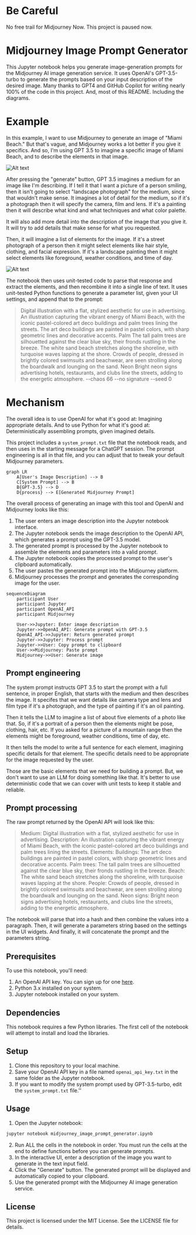 # Be Careful
No free trail for Midjourney Now. This project is paused now.  

# Midjourney Image Prompt Generator

This Jupyter notebook helps you generate image-generation prompts for the Midjourney AI image generation service. It uses OpenAI's GPT-3.5-turbo to generate the prompts based on your input description of the desired image.  Many thanks to GPT4 and GitHub Copilot for writing nearly 100% of the code in this project.  And, most of this README.  Including the diagrams.

# Example

In this example, I want to use Midjourney to generate an image of "Miami Beach."
But that's vague, and Midjourney works a lot better if you give it specifics.  And
so, I'm using GPT 3.5 to imagine a specific image of Miami Beach, and to describe the elements in that image.

![Alt text](screenshots/miami_beach_input.png)

After pressing the "generate" button, GPT 3.5 imagines a medium for an image like I'm describing.  If I tell it that I want a picture of a person smiling, then it isn't going to select "landscape photograph" for the medium, since that wouldn't make sense.  It imagines a lot of detail for the medium, so if it's a photograph then it will specify the camera, film and lens.  If it's a painting then it will describe what kind and what techniques and what color palette.

It will also add more detail into the description of the image that you give it.  It will try to add details that make sense for what you requested.

Then, it will imagine a list of elements for the image.  If it's a street photograph of a person then it might select elements like hair style, clothing, and facial expression.  If it's a landscape painting then it might select elements like foreground, weather conditions, and time of day.

![Alt text](screenshots/generated_miami_beach_prompt.png)

The notebook then uses unit-tested code to parse that response and extract the elements, and then recombine it into a single line of text.  It uses unit-tested Python functions to generate a parameter list, given your UI settings, and append that to the prompt:

> Digital illustration with a flat, stylized aesthetic for use in advertising. An illustration capturing the vibrant energy of Miami Beach, with the iconic pastel-colored art deco buildings and palm trees lining the streets. The art deco buildings are painted in pastel colors, with sharp geometric lines and decorative accents. Palm The tall palm trees are silhouetted against the clear blue sky, their fronds rustling in the breeze. The white sand beach stretches along the shoreline, with turquoise waves lapping at the shore. Crowds of people, dressed in brightly colored swimsuits and beachwear, are seen strolling along the boardwalk and lounging on the sand. Neon Bright neon signs advertising hotels, restaurants, and clubs line the streets, adding to the energetic atmosphere. --chaos 66 --no signature --seed 0

# Mechanism

The overall idea is to use OpenAI for what it's good at: Imagining appropriate details.  And to use Python for what it's good at: Deterministically assembling prompts, given imagined details.

This project includes a `system_prompt.txt` file that the notebook reads, and then uses in the starting message for a ChatGPT session.  The prompt engineering is all in that file, and you can adjust that to tweak your default Midjourney parameters.

```mermaid
graph LR
    A[User's Image Description] --> B
    C[System Prompt] --> B
    B{GPT-3.5} --> D
    D{process} --> E[Generated Midjourney Prompt]

```

The overall process of generating an image with this tool and OpenAI and Midjourney looks like this:

1. The user enters an image description into the Jupyter notebook interface.
2. The Jupyter notebook sends the image description to the OpenAI API, which generates a prompt using the GPT-3.5 model.
3. The generated prompt is processed by the Jupyter notebook to assemble the elements and parameters into a valid prompt.
4. The Jupyter notebook copies the processed prompt to the user's clipboard automatically.
5. The user pastes the generated prompt into the Midjourney platform.
6. Midjourney processes the prompt and generates the corresponding image for the user.

```mermaid
sequenceDiagram
    participant User
    participant Jupyter
    participant OpenAI_API
    participant Midjourney

    User->>Jupyter: Enter image description
    Jupyter->>OpenAI_API: Generate prompt with GPT-3.5
    OpenAI_API->>Jupyter: Return generated prompt
    Jupyter->>Jupyter: Process prompt
    Jupyter->>User: Copy prompt to clipboard
    User->>Midjourney: Paste prompt
    Midjourney->>User: Generate image

```

## Prompt engineering

The system prompt instructs GPT 3.5 to start the prompt with a full sentence,
in proper English, that starts with the medium and then describes the image.
It specifes that we want details like camera type and lens and film type
if it's a photograph, and the type of painting if it's an oil painting.

Then it tells the LLM to imagine a list of about five elements of a photo
like that.  So, if it's a portrait of a person then the elements might be
pose, clothing, hair, etc.  If you asked for a picture of a mountain range
then the elements might be foreground, weather conditions, time of day, etc.

It then tells the model to write a full sentence for each element, imagining
specific details for that element.  The specific details need to be
appropriate for the image requested by the user.

Those are the basic elements that we need for building a prompt.  But, we don't want to use an LLM for doing something like that.  It's better to use deterministic code that we can cover with unit tests to keep it stable and reliable.

## Prompt processing

The raw prompt returned by the OpenAI API will look like this:

> Medium: Digital illustration with a flat, stylized aesthetic for use in advertising. Description: An illustration capturing the vibrant energy of Miami Beach, with the iconic pastel-colored art deco buildings and palm trees lining the streets. Elements: Buildings: The art deco buildings are painted in pastel colors, with sharp geometric lines and decorative accents. Palm trees: The tall palm trees are silhouetted against the clear blue sky, their fronds rustling in the breeze. Beach: The white sand beach stretches along the shoreline, with turquoise waves lapping at the shore. People: Crowds of people, dressed in brightly colored swimsuits and beachwear, are seen strolling along the boardwalk and lounging on the sand. Neon signs: Bright neon signs advertising hotels, restaurants, and clubs line the streets, adding to the energetic atmosphere.

The notebook will parse that into a hash and then combine the values into a paragraph.  Then, it will generate a parameters string based on the settings in the UI widgets.  And finally, it will concatenate the prompt and the parameters string.

## Prerequisites

To use this notebook, you'll need:

1. An OpenAI API key. You can sign up for one [here](https://beta.openai.com/signup/).
2. Python 3.x installed on your system.
3. Jupyter notebook installed on your system.

## Dependencies

This notebook requires a few Python libraries.  The first cell of the notebook
will attempt to install and load the libraries.

## Setup

1. Clone this repository to your local machine.
2. Save your OpenAI API key in a file named `openai_api_key.txt` in the same folder as the Jupyter notebook.
3. If you want to modify the system prompt used by GPT-3.5-turbo, edit the `system_prompt.txt` file.''

## Usage

1. Open the Jupyter notebook:
```bash
jupyter notebook midjourney_image_prompt_generator.ipynb
```
2. Run ALL the cells in the notebook in order.  You must run the cells at the end to define functions before you can generate prompts.
3. In the interactive UI, enter a description of the image you want to generate in the text input field.
4. Click the "Generate" button. The generated prompt will be displayed and automatically copied to your clipboard.
5. Use the generated prompt with the Midjourney AI image generation service.

## License

This project is licensed under the MIT License. See the LICENSE file for details.

